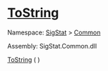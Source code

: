 # [ToString](./Signature-100663445.md)

Namespace: [SigStat]() > [Common](./../README.md)

Assembly: SigStat.Common.dll

[ToString](./Signature-100663445.md) (  )
